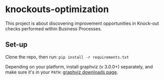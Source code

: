 # knockouts-optimization

This project is about discovering improvement opportunities in Knock-out checks performed within Business Processes.

## Set-up
 
Clone the repo, then run:
`pip install -r requirements.txt`

Depending on your platform, install graphviz (v 3.0.0+) separately, and make sure it's in your `PATH`:
[graphviz downloads page](https://graphviz.org/download/#windows).

